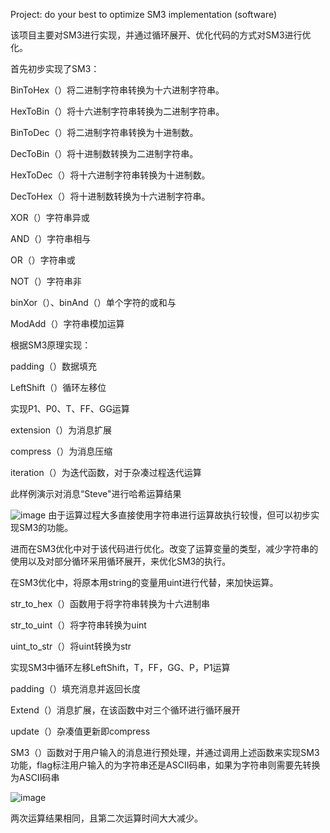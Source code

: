 Project: do your best to optimize SM3 implementation (software)

该项目主要对SM3进行实现，并通过循环展开、优化代码的方式对SM3进行优化。

首先初步实现了SM3：

BinToHex（）将二进制字符串转换为十六进制字符串。

HexToBin（）将十六进制字符串转换为二进制字符串。

BinToDec（）将二进制字符串转换为十进制数。

DecToBin（）将十进制数转换为二进制字符串。

HexToDec（）将十六进制字符串转换为十进制数。

DecToHex（）将十进制数转换为十六进制字符串。

XOR（）字符串异或

AND（）字符串相与

OR（）字符串或

NOT（）字符串非

binXor（）、binAnd（）单个字符的或和与

ModAdd（）字符串模加运算

根据SM3原理实现：

padding（）数据填充

LeftShift（）循环左移位

实现P1、P0、T、FF、GG运算

extension（）为消息扩展

compress（）为消息压缩

iteration（）为迭代函数，对于杂凑过程迭代运算


此样例演示对消息“Steve"进行哈希运算结果

![image](https://user-images.githubusercontent.com/105588850/180755187-a30cf7b0-fb04-4569-8779-3d0a2ffb616e.png)
由于运算过程大多直接使用字符串进行运算故执行较慢，但可以初步实现SM3的功能。

进而在SM3优化中对于该代码进行优化。改变了运算变量的类型，减少字符串的使用以及对部分循环采用循环展开，来优化SM3的执行。

在SM3优化中，将原本用string的变量用uint进行代替，来加快运算。

str_to_hex（）函数用于将字符串转换为十六进制串

str_to_uint（）将字符串转换为uint

uint_to_str（）将uint转换为str

实现SM3中循环左移LeftShift，T，FF，GG、P，P1运算

padding（）填充消息并返回长度

Extend（）消息扩展，在该函数中对三个循环进行循环展开

update（）杂凑值更新即compress

SM3（）函数对于用户输入的消息进行预处理，并通过调用上述函数来实现SM3功能，flag标注用户输入的为字符串还是ASCII码串，如果为字符串则需要先转换为ASCII码串

![image](https://user-images.githubusercontent.com/105588850/180757433-ffe54acb-b5c3-4755-be68-70b58290eba5.png)

两次运算结果相同，且第二次运算时间大大减少。


